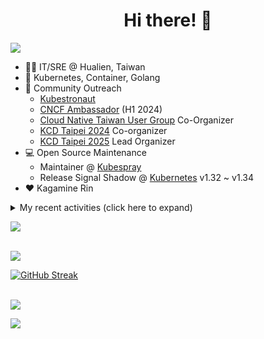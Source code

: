 <div align="center">
  <h1>Hi there! 👋</h1>
</div>

![](https://komarev.com/ghpvc/?username=tico88612&color=brightgreen&style=for-the-badge)

- 🧑‍💻 IT/SRE @ Hualien, Taiwan
- 🐳 Kubernetes, Container, Golang
- 🤝 Community Outreach
  - [Kubestronaut](https://www.cncf.io/training/kubestronaut/?p=chenghao-yang)
  - [CNCF Ambassador](https://www.cncf.io/people/ambassadors/?p=chenghao-yang) (H1 2024)
  - [Cloud Native Taiwan User Group](https://cloudnative.tw) Co-Organizer
  - [KCD Taipei 2024](https://kcd.taipei/2024) Co-organizer
  - [KCD Taipei 2025](https://kcd.taipei/2025) Lead Organizer
- 💻 Open Source Maintenance
  - Maintainer @ [Kubespray](https://kubespray.io/)
  - Release Signal Shadow @ [Kubernetes](https://kubernetes.io) v1.32 ~ v1.34
- ❤️ Kagamine Rin

<details>
  <summary>My recent activities (click here to expand)</summary>

  #### 👷 Check out what I'm currently working on
  
  - [kubernetes-sigs/kubespray](https://github.com/kubernetes-sigs/kubespray) - Deploy a Production Ready Kubernetes Cluster (1 day ago)
  - [kubernetes/enhancements](https://github.com/kubernetes/enhancements) - Enhancements tracking repo for Kubernetes (4 weeks ago)
  - [tico88612/devstats-card](https://github.com/tico88612/devstats-card) - Your CNCF DevStats Card (1 month ago)
  - [cloud-native-taiwan/i.kcd.taipei](https://github.com/cloud-native-taiwan/i.kcd.taipei) - Shorten URL for KCD Taipei (1 month ago)
  - [kubernetes/apimachinery](https://github.com/kubernetes/apimachinery) -  (1 month ago)
  - [kubernetes/kubernetes](https://github.com/kubernetes/kubernetes) - Production-Grade Container Scheduling and Management (1 month ago)
  - [bpg/terraform-provider-proxmox](https://github.com/bpg/terraform-provider-proxmox) - Terraform / OpenTofu Provider for Proxmox VE (1 month ago)
  - [kubernetes/org](https://github.com/kubernetes/org) - Meta configuration for Kubernetes Github Org (3 months ago)
  - [cloud-native-taiwan/Infra-Labs-Docs](https://github.com/cloud-native-taiwan/Infra-Labs-Docs) - Documentation for Cloud Native Taiwan Infra Labs (3 months ago)
  - [cilium/tetragon](https://github.com/cilium/tetragon) - eBPF-based Security Observability and Runtime Enforcement (3 months ago)

  #### 🌱 My latest projects
  
  - [tico88612/devstats-card](https://github.com/tico88612/devstats-card) - Your CNCF DevStats Card
  - [tico88612/kind-workshop](https://github.com/tico88612/kind-workshop) - 
  - [tico88612/blog-comments](https://github.com/tico88612/blog-comments) - 
  - [tico88612/get-real-ip](https://github.com/tico88612/get-real-ip) - 
  - [tico88612/podman-monitor-workshop](https://github.com/tico88612/podman-monitor-workshop) - 
  - [tico88612/cicd-hexo-blog-pages](https://github.com/tico88612/cicd-hexo-blog-pages) - 以 Hexo Blog 撰寫 CI/CD Pipeline 網頁
  - [tico88612/cicd-hexo-blog-template](https://github.com/tico88612/cicd-hexo-blog-template) - 以 Hexo Blog 撰寫 CI/CD Pipeline 模板
  - [tico88612/butter-toast-cup-2023](https://github.com/tico88612/butter-toast-cup-2023) - 奶油吐司杯 2023 分數計算機
  - [tico88612/cms-docker](https://github.com/tico88612/cms-docker) - Contest Management System v1.5.dev0 Docker Version
  - [tico88612/network-security-final](https://github.com/tico88612/network-security-final) - 

  #### 🔭 Latest releases I've contributed to
  
  - [kubernetes/kubernetes](https://github.com/kubernetes/kubernetes) ([v1.31.12](https://github.com/kubernetes/kubernetes/releases/tag/v1.31.12), today) - Production-Grade Container Scheduling and Management
  - [bpg/terraform-provider-proxmox](https://github.com/bpg/terraform-provider-proxmox) ([v0.81.0](https://github.com/bpg/terraform-provider-proxmox/releases/tag/v0.81.0), 1 week ago) - Terraform / OpenTofu Provider for Proxmox VE
  - [cilium/tetragon](https://github.com/cilium/tetragon) ([v1.5.0](https://github.com/cilium/tetragon/releases/tag/v1.5.0), 2 weeks ago) - eBPF-based Security Observability and Runtime Enforcement
  - [kubernetes-sigs/cloud-provider-kind](https://github.com/kubernetes-sigs/cloud-provider-kind) ([v0.7.0](https://github.com/kubernetes-sigs/cloud-provider-kind/releases/tag/v0.7.0), 1 month ago) - Cloud provider for KIND clusters
  - [coredns/deployment](https://github.com/coredns/deployment) ([coredns-1.14.0](https://github.com/coredns/deployment/releases/tag/coredns-1.14.0), 4 years ago) - Scripts, utilities, and examples for deploying CoreDNS.

  #### 🔨 My recent Pull Requests
  
  - [Feat: Debian 13 Trixie support](https://github.com/kubernetes-sigs/kubespray/pull/12456) on [kubernetes-sigs/kubespray](https://github.com/kubernetes-sigs/kubespray) (1 day ago)
  - [Feat: add common_crds role and Prometheus Operator CRDs installation](https://github.com/kubernetes-sigs/kubespray/pull/12441) on [kubernetes-sigs/kubespray](https://github.com/kubernetes-sigs/kubespray) (1 week ago)
  - [Fix: change the EOL Debian backports to archive](https://github.com/kubernetes-sigs/kubespray/pull/12434) on [kubernetes-sigs/kubespray](https://github.com/kubernetes-sigs/kubespray) (2 weeks ago)
  - [Feat: lima support for local development](https://github.com/kubernetes-sigs/kubespray/pull/12421) on [kubernetes-sigs/kubespray](https://github.com/kubernetes-sigs/kubespray) (3 weeks ago)
  - [KEP-5295: Fix the typo from kayml to kyaml](https://github.com/kubernetes/enhancements/pull/5451) on [kubernetes/enhancements](https://github.com/kubernetes/enhancements) (4 weeks ago)
  - [Fix: nodelocaldns capabilities usage](https://github.com/kubernetes-sigs/kubespray/pull/12398) on [kubernetes-sigs/kubespray](https://github.com/kubernetes-sigs/kubespray) (1 month ago)
  - [RockyLinux 10 support](https://github.com/kubernetes-sigs/kubespray/pull/12355) on [kubernetes-sigs/kubespray](https://github.com/kubernetes-sigs/kubespray) (1 month ago)
  - [[release-2.27] Bump galaxy version](https://github.com/kubernetes-sigs/kubespray/pull/12345) on [kubernetes-sigs/kubespray](https://github.com/kubernetes-sigs/kubespray) (1 month ago)
  - [[release-2.28] Patch versions updates](https://github.com/kubernetes-sigs/kubespray/pull/12330) on [kubernetes-sigs/kubespray](https://github.com/kubernetes-sigs/kubespray) (1 month ago)
  - [apimachinery/pkg/util/errors: deprecated MessageCountMap](https://github.com/kubernetes/kubernetes/pull/132376) on [kubernetes/kubernetes](https://github.com/kubernetes/kubernetes) (1 month ago)

  #### ⭐ Recent Stars
  
  - [ray-project/kuberay](https://github.com/ray-project/kuberay) - A toolkit to run Ray applications on Kubernetes (2 days ago)
  - [apple/containerization](https://github.com/apple/containerization) - Containerization is a Swift package for running Linux containers on macOS. (2 months ago)
  - [apple/container](https://github.com/apple/container) - A tool for creating and running Linux containers using lightweight virtual machines on a Mac. It is written in Swift, and optimized for Apple silicon.  (2 months ago)
  - [opentofu/opentofu](https://github.com/opentofu/opentofu) - OpenTofu lets you declaratively manage your cloud infrastructure. (2 months ago)
  - [nunocoracao/blowfish](https://github.com/nunocoracao/blowfish) - Personal Website &amp; Blog Theme for Hugo (3 months ago)
  - [srl-labs/containerlab](https://github.com/srl-labs/containerlab) - container-based networking labs (4 months ago)
  - [microsoft/typescript-go](https://github.com/microsoft/typescript-go) - Staging repo for development of native port of TypeScript (5 months ago)
  - [riccardoperra/codeimage](https://github.com/riccardoperra/codeimage) - A tool to beautify your code screenshots. Built with SolidJS and Fastify. (6 months ago)
  - [inspektor-gadget/inspektor-gadget](https://github.com/inspektor-gadget/inspektor-gadget) - Inspektor Gadget is a set of tools and framework for data collection and system inspection on Kubernetes clusters and Linux hosts using eBPF (9 months ago)
  - [charmbracelet/vhs](https://github.com/charmbracelet/vhs) - Your CLI home video recorder 📼 (9 months ago)

  #### 👯 Check out some of my recent followers
  
  - [aman4433](https://github.com/aman4433)
  - [HuuHan12](https://github.com/HuuHan12)
  - [CodeStaple](https://github.com/CodeStaple)
  - [EricccTaiwan](https://github.com/EricccTaiwan)
  - [kuboqu](https://github.com/kuboqu)
</details>

<a href="https://github.com/tico88612/devstats-card"><img src="https://devstats.me/?username=tico88612" /></a>

<br>

<img src="https://github-readme-stats.vercel.app/api?username=tico88612&hide_title=true&count_private=true&show_icons=true" />

<br>

<a href="https://git.io/streak-stats"><img src="https://streak-stats.demolab.com?user=tico88612&theme=one-dark-pro" alt="GitHub Streak" /></a>

<br>

<img src="https://github-profile-trophy.vercel.app/?username=tico88612&theme=flat&no-frame=true&theme=onedark&margin-w=15&column=4" />


![](https://hit.yhype.me/github/profile?user_id=17496418)
